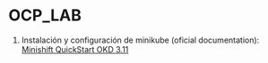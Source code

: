 # OCP_LAB

1. Instalación y configuración de minikube (oficial documentation): [Minishift QuickStart OKD 3.11](https://docs.okd.io/3.11/minishift/getting-started/quickstart.html)
